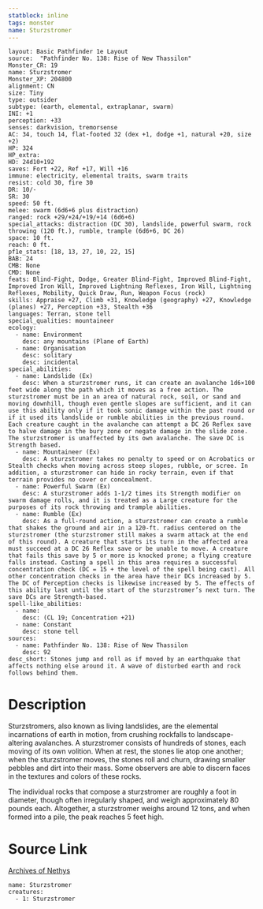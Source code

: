 ```yaml
---
statblock: inline
tags: monster
name: Sturzstromer
---
```

```statblock
layout: Basic Pathfinder 1e Layout
source:  "Pathfinder No. 138: Rise of New Thassilon"
Monster_CR: 19
name: Sturzstromer
Monster_XP: 204800
alignment: CN
size: Tiny
type: outsider
subtype: (earth, elemental, extraplanar, swarm)
INI: +1
perception: +33
senses: darkvision, tremorsense
AC: 34, touch 14, flat-footed 32 (dex +1, dodge +1, natural +20, size +2)
HP: 324
HP_extra: 
HD: 24d10+192
saves: Fort +22, Ref +17, Will +16
immune: electricity, elemental traits, swarm traits
resist: cold 30, fire 30
DR: 10/-
SR: 30
speed: 50 ft.
melee: swarm (6d6+6 plus distraction)
ranged: rock +29/+24/+19/+14 (6d6+6)
special_attacks: distraction (DC 30), landslide, powerful swarm, rock throwing (120 ft.), rumble, trample (6d6+6, DC 26)
space: 10 ft.
reach: 0 ft.
pf1e_stats: [18, 13, 27, 10, 22, 15]
BAB: 24
CMB: None
CMD: None
feats: Blind-Fight, Dodge, Greater Blind-Fight, Improved Blind-Fight, Improved Iron Will, Improved Lightning Reflexes, Iron Will, Lightning Reflexes, Mobility, Quick Draw, Run, Weapon Focus (rock)
skills: Appraise +27, Climb +31, Knowledge (geography) +27, Knowledge (planes) +27, Perception +33, Stealth +36
languages: Terran, stone tell
special_qualities: mountaineer
ecology:
  - name: Environment
    desc: any mountains (Plane of Earth)
  - name: Organisation
    desc: solitary
    desc: incidental
special_abilities:
  - name: Landslide (Ex)
    desc: When a sturzstromer runs, it can create an avalanche 1d6×100 feet wide along the path which it moves as a free action. The sturzstromer must be in an area of natural rock, soil, or sand and moving downhill, though even gentle slopes are sufficient, and it can use this ability only if it took sonic damage within the past round or if it used its landslide or rumble abilities in the previous round. Each creature caught in the avalanche can attempt a DC 26 Reflex save to halve damage in the bury zone or negate damage in the slide zone. The sturzstromer is unaffected by its own avalanche. The save DC is Strength based.
  - name: Mountaineer (Ex)
    desc: A sturzstromer takes no penalty to speed or on Acrobatics or Stealth checks when moving across steep slopes, rubble, or scree. In addition, a sturzstromer can hide in rocky terrain, even if that terrain provides no cover or concealment.
  - name: Powerful Swarm (Ex)
    desc: A sturzstromer adds 1-1/2 times its Strength modifier on swarm damage rolls, and it is treated as a Large creature for the purposes of its rock throwing and trample abilities.
  - name: Rumble (Ex)
    desc: As a full-round action, a sturzstromer can create a rumble that shakes the ground and air in a 120-ft. radius centered on the sturzstromer (the sturzstromer still makes a swarm attack at the end of this round). A creature that starts its turn in the affected area must succeed at a DC 26 Reflex save or be unable to move. A creature that fails this save by 5 or more is knocked prone; a flying creature falls instead. Casting a spell in this area requires a successful concentration check (DC = 15 + the level of the spell being cast). All other concentration checks in the area have their DCs increased by 5. The DC of Perception checks is likewise increased by 5. The effects of this ability last until the start of the sturzstromer’s next turn. The save DCs are Strength-based.
spell-like_abilities:
  - name:
    desc: (CL 19; Concentration +21)
  - name: Constant
    desc: stone tell
sources:
  - name: Pathfinder No. 138: Rise of New Thassilon
    desc: 92
desc_short: Stones jump and roll as if moved by an earthquake that affects nothing else around it. A wave of disturbed earth and rock follows behind them.
```
# Description
Sturzstromers, also known as living landslides, are the elemental incarnations of earth in motion, from crushing rockfalls to landscape-altering avalanches. A sturzstromer consists of hundreds of stones, each moving of its own volition. When at rest, the stones lie atop one another; when the sturzstromer moves, the stones roll and churn, drawing smaller pebbles and dirt into their mass. Some observers are able to discern faces in the textures and colors of these rocks.

 The individual rocks that compose a sturzstromer are roughly a foot in diameter, though often irregularly shaped, and weigh approximately 80 pounds each. Altogether, a sturzstromer weighs around 12 tons, and when formed into a pile, the peak reaches 5 feet high.
# Source Link
[Archives of Nethys](https://aonprd.com/MonsterDisplay.aspx?ItemName=Sturzstromer)
```encounter-table
name: Sturzstromer
creatures:
  - 1: Sturzstromer
```
